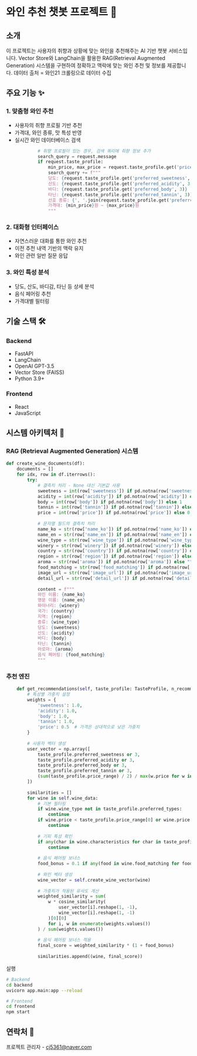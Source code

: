 

# 와인 추천 챗봇 프로젝트 🍷

## 소개
이 프로젝트는 사용자의 취향과 상황에 맞는 와인을 추천해주는 AI 기반 챗봇 서비스입니다. Vector Store와 LangChain을 활용한 RAG(Retrieval Augmented Generation) 시스템을 구현하여 정확하고 맥락에 맞는 와인 추천 및 정보를 제공합니다.
데이터 출처 = 와인21 
크롤링으로 데이터 수집
## 주요 기능 ✨

### 1. 맞춤형 와인 추천
- 사용자의 취향 프로필 기반 추천
- 가격대, 와인 종류, 맛 특성 반영
- 실시간 와인 데이터베이스 검색


```71:82:backend/app/routers/chat.py
            # 취향 프로필이 있는 경우, 검색 쿼리에 취향 정보 추가
            search_query = request.message
            if request.taste_profile:
                min_price, max_price = request.taste_profile.get('price_range', (0, 1000000))
                search_query += f"""
                당도: {request.taste_profile.get('preferred_sweetness', 3)}
                산도: {request.taste_profile.get('preferred_acidity', 3)}
                바디: {request.taste_profile.get('preferred_body', 3)}
                타닌: {request.taste_profile.get('preferred_tannin', 3)}
                선호 종류: {', '.join(request.taste_profile.get('preferred_types', []))}
                가격대: {min_price}원 ~ {max_price}원
                """
```


### 2. 대화형 인터페이스
- 자연스러운 대화를 통한 와인 추천
- 이전 추천 내역 기반의 맥락 유지
- 와인 관련 일반 질문 응답

### 3. 와인 특성 분석
- 당도, 산도, 바디감, 타닌 등 상세 분석
- 음식 페어링 추천
- 가격대별 필터링

## 기술 스택 🛠

### Backend
- FastAPI
- LangChain
- OpenAI GPT-3.5
- Vector Store (FAISS)
- Python 3.9+

### Frontend
- React
- JavaScript
## 시스템 아키텍처 📐

### RAG (Retrieval Augmented Generation) 시스템

```43:79:backend/app/vector_store.py
def create_wine_documents(df):
    documents = []
    for idx, row in df.iterrows():
        try:
            # 결측치 처리 - None 대신 기본값 사용
            sweetness = int(row['sweetness']) if pd.notna(row['sweetness']) else 1
            acidity = int(row['acidity']) if pd.notna(row['acidity']) else 1
            body = int(row['body']) if pd.notna(row['body']) else 1
            tannin = int(row['tannin']) if pd.notna(row['tannin']) else 1
            price = int(row['price']) if pd.notna(row['price']) else 0
            
            # 문자열 필드의 결측치 처리
            name_ko = str(row['name_ko']) if pd.notna(row['name_ko']) else ""
            name_en = str(row['name_en']) if pd.notna(row['name_en']) else ""
            wine_type = str(row['wine_type']) if pd.notna(row['wine_type']) else ""
            winery = str(row['winery']) if pd.notna(row['winery']) else ""
            country = str(row['country']) if pd.notna(row['country']) else ""
            region = str(row['region']) if pd.notna(row['region']) else ""
            aroma = str(row['aroma']) if pd.notna(row['aroma']) else ""
            food_matching = str(row['food_matching']) if pd.notna(row['food_matching']) else ""
            image_url = str(row['image_url']) if pd.notna(row['image_url']) else ""
            detail_url = str(row['detail_url']) if pd.notna(row['detail_url']) else ""
            
            content = f"""
            와인 이름: {name_ko}
            영문 이름: {name_en}
            와이너리: {winery}
            국가: {country}
            지역: {region}
            종류: {wine_type}
            당도: {sweetness}
            산도: {acidity}
            바디: {body}
            타닌: {tannin}
            아로마: {aroma}
            음식 페어링: {food_matching}
            """
```


### 추천 엔진

```18:67:backend/app/recommendation/engine.py
    def get_recommendations(self, taste_profile: TasteProfile, n_recommendations=2):
        # 특성별 가중치 설정
        weights = {
            'sweetness': 1.0,
            'acidity': 1.0,
            'body': 1.0,
            'tannin': 1.0,
            'price': 0.5  # 가격은 상대적으로 낮은 가중치
        }
        
        # 사용자 벡터 생성
        user_vector = np.array([
            taste_profile.preferred_sweetness or 3,
            taste_profile.preferred_acidity or 3,
            taste_profile.preferred_body or 3,
            taste_profile.preferred_tannin or 3,
            (sum(taste_profile.price_range) / 2) / max(w.price for w in self.wine_data)  # 상대적 가격 정규화
        ])
        
        similarities = []
        for wine in self.wine_data:
            # 기본 필터링
            if wine.wine_type not in taste_profile.preferred_types:
                continue
            if wine.price < taste_profile.price_range[0] or wine.price > taste_profile.price_range[1]:
                continue
                
            # 기피 특성 확인
            if any(char in wine.characteristics for char in taste_profile.disliked_characteristics):
                continue
                
            # 음식 페어링 보너스
            food_bonus = 0.1 if any(food in wine.food_matching for food in taste_profile.preferred_foods) else 0
            
            # 와인 벡터 생성
            wine_vector = self.create_wine_vector(wine)
            
            # 가중치가 적용된 유사도 계산
            weighted_similarity = sum(
                w * cosine_similarity(
                    user_vector[i].reshape(1, -1), 
                    wine_vector[i].reshape(1, -1)
                )[0][0] 
                for i, w in enumerate(weights.values())
            ) / sum(weights.values())
            
            # 음식 페어링 보너스 적용
            final_score = weighted_similarity * (1 + food_bonus)
            
            similarities.append((wine, final_score))
```

실행
```bash
# Backend
cd backend
uvicorn app.main:app --reload

# Frontend
cd frontend
npm start
```




## 연락처 📧
프로젝트 관리자 - [cj5361@naver.com](mailto:cj5361@naver.com)
